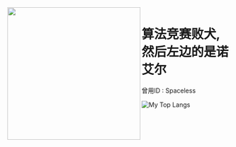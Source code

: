 <img align="left" width="300" src="https://github.com/Spacelessd/Spacelessd/raw/master/noeru.jpg" />

# 算法竞赛败犬,然后左边的是诺艾尔

曾用ID : Spaceless

![My Top Langs](https://github-readme-stats.vercel.app/api/top-langs/?username=Spacelessd&layout=compact)  
